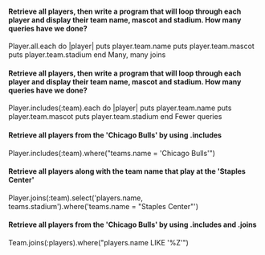 #### Retrieve all players, then write a program that will loop through each player and display their team name, mascot and stadium. How many queries have we done?
Player.all.each do |player|
  puts player.team.name
  puts player.team.mascot
  puts player.team.stadium
end
Many, many joins

#### Retrieve all players, then write a program that will loop through each player and display their team name, mascot and stadium. How many queries have we done?
Player.includes(:team).each do |player|
  puts player.team.name
  puts player.team.mascot
  puts player.team.stadium
end
Fewer queries

#### Retrieve all players from the 'Chicago Bulls' by using .includes
Player.includes(:team).where("teams.name = 'Chicago Bulls'")

#### Retrieve all players along with the team name that play at the 'Staples Center'
Player.joins(:team).select('players.name, teams.stadium').where('teams.name = "Staples Center"')

#### Retrieve all players from the 'Chicago Bulls' by using .includes and .joins
Team.joins(:players).where("players.name LIKE '%Z'")
